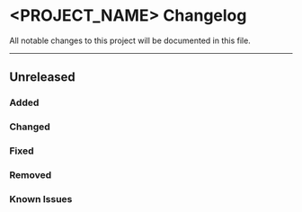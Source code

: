 # <PROJECT_NAME> Changelog

All notable changes to this project will be documented in this file.

---

## Unreleased

### Added

### Changed

### Fixed

### Removed

### Known Issues
